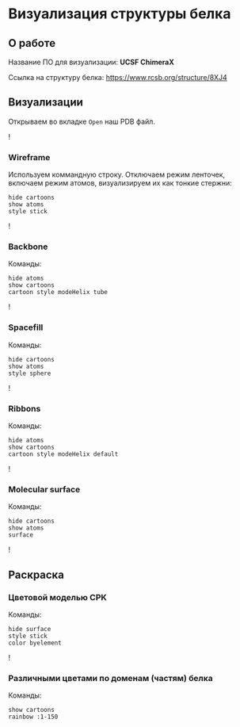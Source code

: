 # Визуализация структуры белка

## О работе

Название ПО для визуализации: **UCSF ChimeraX**

Ссылка на структуру белка: https://www.rcsb.org/structure/8XJ4

## Визуализации

Открываем во вкладке `Open` наш PDB файл.

!

### Wireframe

Используем коммандную строку. Отключаем режим ленточек, включаем режим атомов, визуализируем их как тонкие стержни:
```cli
hide cartoons
show atoms
style stick
```

!

### Backbone

Команды:
```cli
hide atoms
show cartoons
cartoon style modeHelix tube
```

!

### Spacefill

Команды:
```cli
hide cartoons
show atoms
style sphere
```

!

### Ribbons

Команды:
```cli
hide atoms
show cartoons
cartoon style modeHelix default
```

!

### Molecular surface

Команды:
```cli
hide cartoons
show atoms
surface
```

!

## Раскраска

### Цветовой моделью CPK

Команды:
```cli
hide surface
style stick
color byelement
```

!

### Различными цветами по доменам (частям) белка

Команды:
```cli
show cartoons
rainbow :1-150
```
